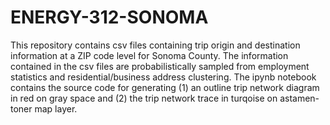 # ENERGY-312-SONOMA

This repository contains csv files containing trip origin and destination information at a ZIP code level for Sonoma County.
The information contained in the csv files are probabilistically sampled from employment statistics and residential/business address clustering.
The ipynb notebook contains the source code for generating (1) an outline trip network diagram in red on gray space and (2) the trip network trace in turqoise on astamen-toner map layer.
